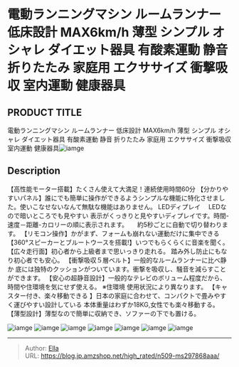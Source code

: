 # 電動ランニングマシン ルームランナー 低床設計 MAX6km/h  薄型 シンプル オシャレ ダイエット器具 有酸素運動 静音 折りたたみ 家庭用 エクササイズ 衝撃吸収 室内運動 健康器具


## PRODUCT TITLE 

電動ランニングマシン ルームランナー 低床設計 MAX6km/h  薄型 シンプル オシャレ ダイエット器具 有酸素運動 静音 折りたたみ 家庭用 エクササイズ 衝撃吸収 室内運動 健康器具![iamge](https://b2bfiles1.gigab2b.cn/image/wkseller/305/20221206_7b2eb83ee945f2bf07d016431fe66503.jpg)

## Description

【高性能モーター搭載】たくさん使えて大満足！連続使用時間60分
【分かりやすいパネル】誰にでも簡単に操作ができるようシンプルな機能に特化させました。使いこなせないなんて無駄な機能はありません。 LEDディプレイ　 LEDなので暗いところでも見やすい 表示がくっきりと見やすいディプレイです。時間-速度－距離-カロリーの順に表示されます。　　約5秒ごとに自動で切り替わります。
【リモコン操作】かがまず、フォームも崩れない運動だけに集中できる
【360°スピーカーとブルートウースを搭載!】いつでもらくらくに音楽を聞く。
【広々走行面】初心者から上級者まで思いっきり走れる。 踏み外し防止にもなり初心者でも安心。
【衝撃吸収５層ベルト】一般的なルームランナーに比べ静か 底には独特のクッションがついています。衝撃を吸収し、騒音を減らすことができます。
【安心の超静音設計】一般的なテレビのボリューム程度だから、時間や住環境を気にせず使える。 ※住環境 使用状況により異なります。
【キャスター付き、楽々移動できる 】日本の家庭に合わせて、コンパクトで畳みやすく運びやすい設計している 本体重量はわずか18KG,女性でも楽々移動する。
【薄型設計】薄型なので簡単に収納でき、ソファーの下でも置ける。

![iamge](https://b2bfiles1.gigab2b.cn/image/wkseller/305/20221207_0269975d4630dc4b79d7c3d13205f278.jpg)
![iamge](https://b2bfiles1.gigab2b.cn/image/wkseller/305/20221207_cc51186992ae052e7964c5436ffebabb.jpg)
![iamge](https://b2bfiles1.gigab2b.cn/image/wkseller/305/20221207_20a7d1f40dbb6289e27aed5d291dd6e4.jpg)
![iamge](https://b2bfiles1.gigab2b.cn/image/wkseller/305/20221207_c48c7316d59884941c8b51dd5b5e63e3.jpg)
![iamge](https://b2bfiles1.gigab2b.cn/image/wkseller/305/20221207_fe67e1d186abe97f12ab761db8cc8867.jpg)
![iamge](https://b2bfiles1.gigab2b.cn/image/wkseller/305/20221207_dbde26695ea9a168e76dc304387517a7.jpg)
![iamge](https://b2bfiles1.gigab2b.cn/image/wkseller/305/20221207_809a048bae9d885825ef1ce55c53986e.jpg)


---

> Author: [Ella](https://blog.jp.amzshop.net/)  
> URL: https://blog.jp.amzshop.net/high_rated/n509-ms297868aaa/  


